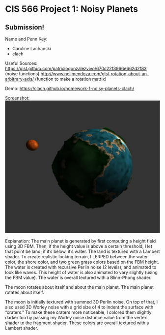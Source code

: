 # CIS 566 Project 1: Noisy Planets

## Submission!
Name and Penn Key:
- Caroline Lachanski
- clach

Useful Sources:
https://gist.github.com/patriciogonzalezvivo/670c22f3966e662d2f83 (noise functions)
http://www.neilmendoza.com/glsl-rotation-about-an-arbitrary-axis/ (function to make a rotation matrix)

Demo:
https://clach.github.io/homework-1-noisy-planets-clach/

Screenshot:
![](carolinePlanet.png)

Explanation:
The main planet is generated by first computing a height field using 3D FBM. Then, if the height value is above a certain threshold, I let that point be land; if it’s below, it’s water.  The land is textured with a Lambert shader. To create realistic looking terrain, I LERPED between the water color, the shore color, and two green grass colors based on the FBM height. The water is created with recursive Perlin noise (2 levels), and animated to look like waves. This height of water is also animated to vary slightly (using the FBM value). The water is overall textured with a Blinn-Phong shader. 

The moon rotates about itself and about the main planet. The main planet rotates about itself. 

The moon is initially textured with summed 3D Perlin noise. On top of that, I also used 3D Worley noise with a grid size of 4 to indent the surface with “craters.” To make these craters more noticeable, I colored them slightly darker too by passing my Worley noise distance value from the vertex shader to the fragment shader. These colors are overall textured with a Lambert shader.
